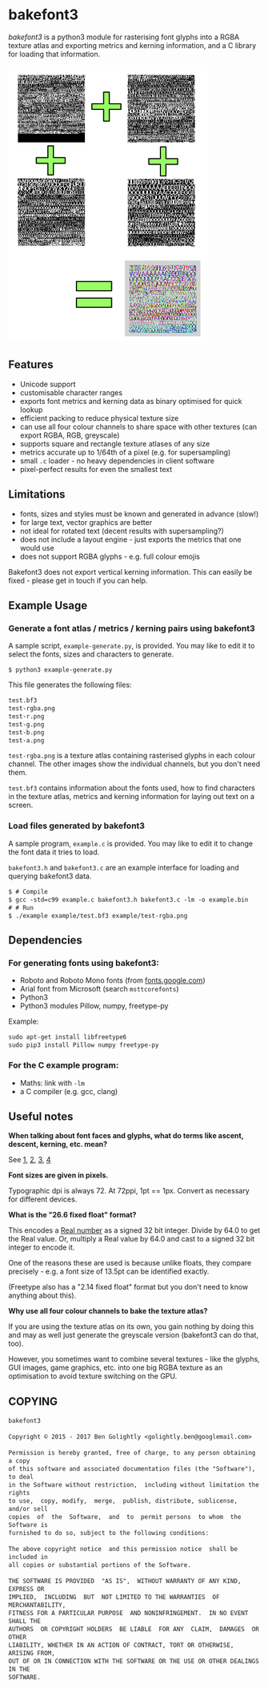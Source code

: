 # bakefont3 #

*bakefont3* is a python3 module for rasterising font glyphs into a RGBA texture
atlas and exporting metrics and kerning information, and a C library for
loading that information.

![Example](./docs/example.png)


## Features ##

* Unicode support
* customisable character ranges
* exports font metrics and kerning data as binary optimised for quick lookup
* efficient packing to reduce physical texture size
* can use all four colour channels to share space with other textures (can
    export RGBA, RGB, greyscale)
* supports square and rectangle texture atlases of any size
* metrics accurate up to 1/64th of a pixel (e.g. for supersampling)
* small `.c` loader - no heavy dependencies in client software
* pixel-perfect results for even the smallest text


## Limitations ##

* fonts, sizes and styles must be known and generated in advance (slow!)
* for large text, vector graphics are better
* not ideal for rotated text (decent results with supersampling?)
* does not include a layout engine - just exports the metrics that one would use
* does not support RGBA glyphs - e.g. full colour emojis

Bakefont3 does not export vertical kerning information. This can
easily be fixed - please get in touch if you can help.


## Example Usage ##

### Generate a font atlas / metrics / kerning pairs using bakefont3 ###

A sample script, `example-generate.py`, is provided. You may like to edit it
to select the fonts, sizes and characters to generate.

    $ python3 example-generate.py

This file generates the following files:

    test.bf3
    test-rgba.png
    test-r.png
    test-g.png
    test-b.png
    test-a.png

`test-rgba.png` is a texture atlas containing rasterised glyphs in each colour
channel. The other images show the individual channels, but you don't need them.

`test.bf3` contains information about the fonts used, how to find characters
in the texture atlas, metrics and kerning information for laying out text
on a screen.

### Load files generated by bakefont3 ###

A sample program, `example.c` is provided. You may like to edit it to
change the font data it tries to load.

`bakefont3.h` and `bakefont3.c` are an example interface for loading and
querying bakefont3 data.

    $ # Compile
    $ gcc -std=c99 example.c bakefont3.h bakefont3.c -lm -o example.bin
    # # Run
    $ ./example example/test.bf3 example/test-rgba.png


## Dependencies ##

### For generating fonts using bakefont3:

* Roboto and Roboto Mono fonts (from [fonts.google.com](https://fonts.google.com/))
* Arial font from Microsoft (search `msttcorefonts`)
* Python3
* Python3 modules Pillow, numpy, freetype-py

Example:

    sudo apt-get install libfreetype6
    sudo pip3 install Pillow numpy freetype-py

### For the C example program:

* Maths: link with `-lm`
* a C compiler (e.g. gcc, clang)


## Useful notes ##

**When talking about font faces and glyphs, what do terms like ascent, descent,
kerning, etc. mean?**

See [1](https://www.microsoft.com/typography/otspec/TTCH01.htm),
[2](https://www.freetype.org/freetype2/docs/tutorial/step2.html),
[3](https://www.freetype.org/freetype2/docs/glyphs/glyphs-3.html),
[4](https://www.freetype.org/freetype2/docs/glyphs/glyphs-4.html)

**Font sizes are given in pixels.**

Typographic dpi is always 72. At 72ppi, 1pt == 1px.
Convert as necessary for different devices.

**What is the "26.6 fixed float" format?**

This encodes a [Real number](https://en.wikipedia.org/wiki/Real_number) as a
signed 32 bit integer. Divide by 64.0 to get the Real value. Or, multiply
a Real value by 64.0 and cast to a signed 32 bit integer to encode it.

One of the reasons these are used is because unlike floats, they compare
precisely - e.g. a font size of 13.5pt can be identified exactly.

(Freetype also has a "2.14 fixed float" format but you don't need to know
anything about this).

**Why use all four colour channels to bake the texture atlas?**

If you are using the texture atlas on its own, you gain nothing by doing this
and may as well just generate the greyscale version (bakefont3 can do that, too).

However, you sometimes want to combine several textures - like the glyphs, GUI
images, game graphics, etc. into one big RGBA texture as an optimisation to
avoid texture switching on the GPU.


## COPYING ##

    bakefont3

    Copyright © 2015 - 2017 Ben Golightly <golightly.ben@googlemail.com>

    Permission is hereby granted, free of charge, to any person obtaining a copy
    of this software and associated documentation files (the "Software"), to deal
    in the Software without restriction,  including without limitation the rights
    to use,  copy, modify,  merge,  publish, distribute, sublicense,  and/or sell
    copies  of  the  Software,  and  to  permit persons  to whom  the Software is
    furnished to do so, subject to the following conditions:

    The above copyright notice  and this permission notice  shall be  included in
    all copies or substantial portions of the Software.

    THE SOFTWARE IS PROVIDED  "AS IS",  WITHOUT WARRANTY OF ANY KIND,  EXPRESS OR
    IMPLIED,  INCLUDING  BUT  NOT LIMITED TO THE WARRANTIES  OF  MERCHANTABILITY,
    FITNESS FOR A PARTICULAR PURPOSE  AND NONINFRINGEMENT.  IN NO EVENT SHALL THE
    AUTHORS  OR COPYRIGHT HOLDERS  BE LIABLE  FOR ANY  CLAIM,  DAMAGES  OR  OTHER
    LIABILITY, WHETHER IN AN ACTION OF CONTRACT, TORT OR OTHERWISE, ARISING FROM,
    OUT OF OR IN CONNECTION WITH THE SOFTWARE OR THE USE OR OTHER DEALINGS IN THE
    SOFTWARE.

